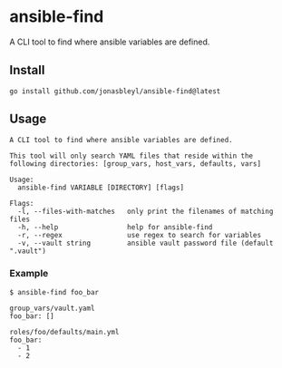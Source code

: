 # ansible-find

A CLI tool to find where ansible variables are defined.

## Install

```
go install github.com/jonasbleyl/ansible-find@latest
```

## Usage

```
A CLI tool to find where ansible variables are defined.

This tool will only search YAML files that reside within the
following directories: [group_vars, host_vars, defaults, vars]

Usage:
  ansible-find VARIABLE [DIRECTORY] [flags]

Flags:
  -l, --files-with-matches   only print the filenames of matching files
  -h, --help                 help for ansible-find
  -r, --regex                use regex to search for variables
  -v, --vault string         ansible vault password file (default ".vault")
```

### Example

```console
$ ansible-find foo_bar 

group_vars/vault.yaml
foo_bar: []

roles/foo/defaults/main.yml
foo_bar:
  - 1
  - 2
```

